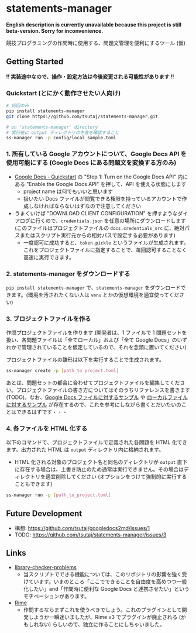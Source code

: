 # statements-manager

**English description is currently unavailable because this project is still beta-version. Sorry for inconvenience.**

競技プログラミングの作問時に使用する、問題文管理を便利にするツール (仮)

## Getting Started

**!! 実装途中なので、操作・設定方法は今後変更される可能性があります !!**

### Quickstart (とにかく動作させたい人向け)

```bash
# 初回のみ
pip install statements-manager
git clone https://github.com/tsutaj/statements-manager.git

# on 'statements-manager' directory
# 実行後に output ディレクトリの中身を確認すること
ss-manager run -p config/local_sample.toml
```

### 1. 所有している Google アカウントについて、Google Docs API を使用可能にする (Google Docs にある問題文を変換する方のみ)

- [Google Docs - Quickstart](https://developers.google.com/docs/api/quickstart/python#step_1_turn_on_the) の "Step 1: Turn on the Google Docs API" 内にある "Enable the Google Docs API" を押して、API を使える状態にします
  - project name は何でもいいと思います
  - 扱いたい Docs ファイルが閲覧できる権限を持っているアカウントで作成しなければならないはずなので注意してください
- うまくいけば "DOWNLOAD CLIENT CONFIGURATION" を押すようなダイアログに行くので、`credentials.json` を任意の場所にダウンロードします (このファイルはプロジェクトファイルの `docs.credentials_src` に、絶対パスまたはスクリプト実行元からの相対パスで設定する必要があります)
  - 一度認可に成功すると、`token.pickle` というファイルが生成されます。これをプロジェクトファイルに指定することで、毎回認可することなく高速に実行できます。

### 2. statements-manager をダウンロードする

`pip install statements-manager` で、`statements-manager` をダウンロードできます。(環境を汚されたくない人は `venv` とかの仮想環境を適宜使ってください)

### 3. プロジェクトファイルを作る

作問プロジェクトファイルを作ります (開発者は、1 ファイルで 1 問題セットを扱い、各問題ファイルは「全てローカル」および「全て Google Docs」のいずれかで管理されていることを仮定しているので、それを念頭に置いてください)

プロジェクトファイルの雛形は以下を実行することで生成されます。

```bash
ss-manager create -p [path_to_project.toml]
```

あとは、問題セットの都合に合わせてプロジェクトファイルを編集してください。プロジェクトファイルの書き方についてはそのうちリファレンスを書きます (TODO)。なお、[Google Docs ファイルに対するサンプル](https://github.com/tsutaj/statements-manager/blob/master/config/docs_sample.toml) や [ローカルファイルに対するサンプル](https://github.com/tsutaj/statements-manager/blob/master/config/local_sample.toml) が存在するので、これを参考にしながら書くとだいたいのことはできるはずです・・・

### 4. 各ファイルを HTML 化する

以下のコマンドで、プロジェクトファイルで定義された各問題を HTML 化できます。出力された HTML は `output` ディレクトリ内に格納されます。

- HTML 化される対象のプロジェクト名と同名のディレクトリが `output` 直下に存在する場合は、上書き防止のため通常は実行できません。その場合はディレクトリを適宜削除してください (オプションをつけて強制的に実行することもできます)

```bash
ss-manager run -p [path_to_project.toml]
```

## Future Development

- 構想: https://github.com/tsutaj/googledocs2md/issues/1
- TODO: https://github.com/tsutaj/statements-manager/issues/3

## Links

- [library-checker-problems](https://github.com/yosupo06/library-checker-problems)
  - 当スクリプトでできる機能については、このリポジトリの影響を強く受けています。いまのところ「ここでできることを自由度を高めつつ一般化したい」and「作問時に便利な Google Docs と連携させたい」というモチベーションがあります。
- [Rime](https://github.com/icpc-jag/rime)
  - 作問するならまずこれを使うべきでしょう。これのプラグインとして開発しようか一瞬迷いましたが、Rime v3 でプラグインが廃止される (かもしれない) らしいので、独立に作ることにしちゃいました。
